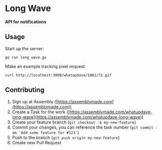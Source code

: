 # Long Wave

**API for notifications**

## Usage

Start up the server:

    go run long_wave.go

Make an example tracking pixel request:

    curl http://localhost:3000/whatupdave/1001/72.gif


## Contributing

1. Sign up at Assembly ([https://assemblymade.com](https://assemblymade.com))
2. Create a Task for the work ([https://assemblymade.com/whatupdave-long-wave](https://assemblymade.com/whatupdave-long-wave))
3. Create your feature branch (`git checkout -b my-new-feature`)
4. Commit your changes, you can reference the task number (`git commit -am 'Add some feature for #123'`)
5. Push to the branch (`git push origin my-new-feature`)
6. Create new Pull Request